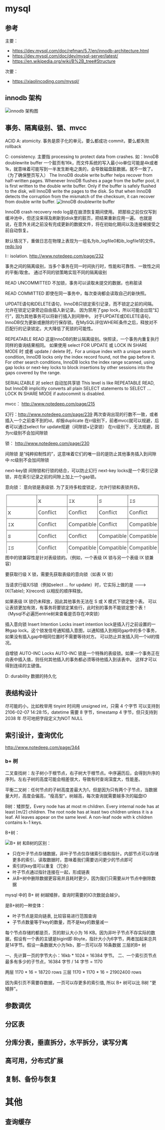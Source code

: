# mysql

## 参考
主要：
- https://dev.mysql.com/doc/refman/5.7/en/innodb-architecture.html
- https://dev.mysql.com/doc/dev/mysql-server/latest/
- https://en.wikipedia.org/wiki/B%2B_tree#Structure

次要：
- https://xiaolincoding.com/mysql/


## innodb 架构

![innodb 架构图](https://dev.mysql.com/doc/refman/5.7/en/images/innodb-architecture-5-7.png)


## 事务、隔离级别、锁、mvcc

ACID 
A: atomicity.
事务是原子化的单元，要么都成功 commit，要么都失败 rollback

C: consistency.
主要指 processing to protect data from crashes.
如：InnoDB doublewrite buffer 一个脏页有16k，而文件系统的写入最小io单位可能是4k或者1k，就意味着可能写到一半发生断电之类的，会导致磁盘脏数据。就不一致了。（为了确保整页写入）
The InnoDB double write buffer helps recover from half-written pages. Whenever InnoDB flushes a page from the buffer pool, it is first written to the double write buffer. Only if the buffer is safely flushed to the disk, will InnoDB write the pages to the disk. So that when InnoDB detects the corruption from the mismatch of the checksum, it can recover from double write buffer.
![InnoDB doublewrite buffer](https://images2017.cnblogs.com/blog/1113510/201707/1113510-20170726195345906-321682602.png)

InnoDB crash recovery
redo log是在崩溃恢复期间使用。
把那些之前仅仅写到缓冲池中，但还没来得及刷新到disk里的脏页，把结果重新应用一遍。
也就是说，在意外关闭之前没有完成更新的数据文件，将在初始化期间以及连接被接受之前自动恢复。

默认情况下，重做日志在物理上表现为一组名为ib_logfile0和ib_logfile1的文件。
[redo log](http://www.notedeep.com/page/222)

I:: isolation.
http://www.notedeep.com/page/232

事务之间的隔离级别，当多个事务在同一时间执行时，性能和可靠性、一致性之间的平衡/取舍。
通过不同的锁策略实现不同的隔离级别


READ UNCOMMITTED
不加锁，事务可以读取未提交的数据，也称脏读

READ COMMITTED
即使在同一事务中，每次查询都会读取自己的新快照。

UPDATE语句和DELETE语句，InnoDB只锁定索引记录，而不锁定之前的间隔。允许在锁定记录旁边自由插入新记录。
因为禁用了gap lock，所以可能会出现“幻行”，因为其他事务可以将新行插入到间隙中。
对于UPDATE或DELETE语句，InnoDB仅为更新或删除的行保存锁。在MySQL评估WHERE条件之后，释放对不匹配行的记录锁定。大大降低了死锁的可能性。

REPEATABLE READ
这是InnoDB的默认隔离级别。快照读，一个事务内重复执行同样的查询结果相同。
如果使用 select FOR UPDATE 或 LOCK IN SHARE MODE 时 或者 update / delete 时，For a unique index with a unique search condition, InnoDB locks only the index record found, not the gap before it.
For other search conditions, InnoDB locks the index range scanned, using gap locks or next-key locks to block insertions by other sessions into the gaps covered by the range.

SERIALIZABLE
对 select 自动加共享锁
This level is like REPEATABLE READ, but InnoDB implicitly converts all plain SELECT statements to SELECT ... LOCK IN SHARE MODE if autocommit is disabled.


mvcc：
http://www.notedeep.com/page/215

幻行：http://www.notedeep.com/page/239
两次查询出现的行数不一致，或者插入一个之前查不到的id，却报duplicate
在rr级别下，前者mvcc就可以规避，后者可以通过select for update规避（间隙锁+记录锁）
在rc级别下，无法规避，因为rc级别不会加间隙锁


锁：
http://www.notedeep.com/page/230


间隙锁
是“纯粹抑制性的”，这意味着它们的唯一目的是防止其他事务插入到间隙中
rc级别不会加间隙锁

next-key锁
间隙锁和行锁的结合，可以防止幻行
next-key locks是一个索引记录锁，并在索引记录之前的间隙上加上一个gap锁。


意向锁：
意向锁是表级锁. 为了支持多粒度锁定，允许行锁和表锁共存。

![兼容性](https://raw.githubusercontent.com/wanlerong/tech-notes/master/imgs/WX20231227-231056.png)
图中的锁兼容性是针对表级锁的。（例如，一个表级 IX 锁与另一个表级 IX 锁兼容）

要获取行级 X 锁，需要先获取表级的意向锁（如表 IX 锁）

当请求行级X/S锁（例如select ... for update）时，它实际上做的是
---> IX(Table); X(record)
以相反的顺序释放。

如果表级 IX 锁仍未释放，因此其他事务无法在 S 或 X 模式下锁定整个表。
可以让表锁更加有效，有事务将要锁定某些行，此时别的事务不能锁定整个表！
（Mysql不必遍历entrie树来查看是否存在冲突锁）


插入意向锁 Insert Intention Locks
insert intention lock是插入行之前设置的一种gap lock。这个锁发信号通知插入意图，以通知插入到相同gap中的多个事务，如果没有插入gap中相同位置时不需要等待对方。	
可以防止并发插入同一个id的情况。

自增锁 AUTO-INC Locks
AUTO-INC 锁是一个特殊的表级锁。如果一个事务正在向表中插入值，则任何其他插入的事务都必须等待他插入到该表中。
这样才可以得到连续的主键值。


D: durability
数据的持久化

## 表结构设计
尽可能的小，比如枚举用 tinyint
时间用 unsigned int，只需 4 个字节 可以支持到 2106-02-07 14:28:15，datetime 需要 8 字节，timestamp 4 字节，但只支持到 2038 年
尽可地把字段定义为NOT NULL



## 索引设计，查询优化

http://www.notedeep.com/page/344

### b+ 树 

二叉查找树：左子树小于根节点，右子树大于根节点。中序遍历后，会得到升序的序列。左右子树的高度可能会相差很大，导致有时查询深度大，性能差。

平衡二叉树：任何节点的子树高度差最大为1，但是因为只有两个子节点，当数据量大时，高度会偏高，"瘦高型"。树越高，每次查询就需要越多次的磁盘IO

B树：矮胖型，Every node has at most m children.
Every internal node has at least ⌈m/2⌉ children.
The root node has at least two children unless it is a leaf.
All leaves appear on the same level.
A non-leaf node with k children contains k−1 keys.

B+树：

![B+ 树](https://upload.wikimedia.org/wikipedia/commons/thumb/3/37/Bplustree.png/800px-Bplustree.png)
和B树的区别：
- 只在叶子节点存储数据，非叶子节点仅存储索引值和指针。内部节点可以存储更多的索引，读取数据时，意味着我们需要访问更少的节点即可
- 索引的key值可以重复（冗余）
- 叶子节点通过指针连接在一起，形成链表
- 从B+树中删除数据更容易并且耗时更少，因为我们只需要从叶节点中删除数据

mysql 中的 B+ 树
树越矮胖，查询时需要的IO次数就会越少。

是B+树的一种变体：
- 叶子节点是双向链表, 比较容易进行范围查询
- 子节点数量等于key的数量，而不是key的数量减一

每个节点存储的都是页，页的默认大小为 16 KB。因为非叶子节点不存实际的数据，假设有一个表的主键是bigint即 8byte，指针大小为6字节，两者加起来总共是14字节。假设一条数据大小为1kb，那一页可以存 16条数据
三层的B+ 树

一、先计算一页的字节大小：16kb * 1024 = 16384 字节。
二、一个索引页节点最多有多少的子节点，16384 字节 / 14 字节 = 1170 

两层 1170 * 16 = 18720 rows
三层 1170 * 1170 * 16 = 21902400 rows

因为索引页不需要存数据，一页可以存更多的索引值, 所以 B+ 树可以比 B树 "更矮胖"。


## 参数调优


## 分区表

## 分库分表，垂直拆分，水平拆分，读写分离

## 高可用，分布式扩展

## 复制、备份与恢复


# 其他

## 查询缓存


